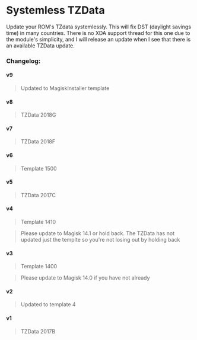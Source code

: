 # Systemless TZData

Update your ROM's TZdata systemlessly. This will fix DST (daylight savings time) in many countries. There is no XDA support thread for this one due to the module's simplicity, and I will release an update when I see that there is an available TZData update.



### Changelog:

#### v9

>Updated to MagiskInstaller template

#### v8

>TZData 2018G

#### v7

>TZData 2018F

#### v6

>Template 1500

#### v5

>TZData 2017C

#### v4

>Template 1410

>Please update to Magisk 14.1 or hold back. The TZData has not updated just the templte so you're not losing out by holding back

#### v3

>Template 1400

>Please update to Magisk 14.0 if you have not already

#### v2

>Updated to template 4

#### v1

>TZData 2017B
